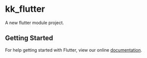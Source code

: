 # kk_flutter

A new flutter module project.

## Getting Started

For help getting started with Flutter, view our online
[documentation](https://flutter.dev/).
